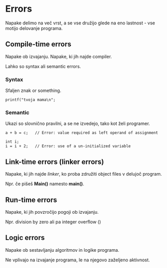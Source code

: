 # Errors

Napake delimo na več vrst, a se vse družijo glede na eno lastnost - vse motijo delovanje programa.

## Compile-time errors

Napake ob izvajanju. Napake, ki jih najde compiler.

Lahko so syntax ali semantic errors.

### Syntax

Sfaljen znak or something.

    printf("tvoja mama\n";

### Semantic

Ukazi so slovnično pravilni, a se ne izvedejo, tako kot želi programer.

    a + b = c;   // Error: value required as left operand of assignment

    int i;
    i = i + 2;   // Error: use of a un-initialized variable

## Link-time errors (linker errors)

Napake, ki jih najde _linker_, ko proba združiti object files v delujoč program.

Npr. če pišeš **Main()** namesto **main()**.

## Run-time errors

Napake, ki jih povzročijo pogoji ob izvajanju.

Npr. division by zero ali pa integer overflow ()

## Logic errors

Napake ob sestavljanju algoritmov in logike programa. 

Ne vplivajo na izvajanje programa, le na njegovo zaželjeno aktivnost.
